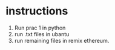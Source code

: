 # instructions
1) Run prac 1 in python
2) run .txt files in ubantu
3) run remaining files in remix ethereum.
